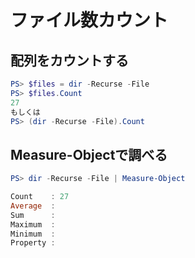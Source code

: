 ﻿# ファイル数カウント

## 配列をカウントする

```powershell
PS> $files = dir -Recurse -File
PS> $files.Count
27
もしくは
PS> (dir -Recurse -File).Count
```

## Measure-Objectで調べる

```powershell
PS> dir -Recurse -File | Measure-Object

Count    : 27
Average  :
Sum      :
Maximum  :
Minimum  :
Property :
```
